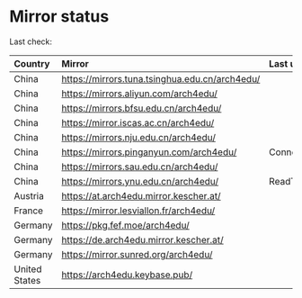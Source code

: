 <script src="./time.js"></script>
# Mirror status
Last check: <script type="text/javascript">localize(1674418741.1319504);</script>

|Country|Mirror|Last update|
|:------|:-----|:----------|
|China|https://mirrors.tuna.tsinghua.edu.cn/arch4edu/|<script type="text/javascript">localize(1674412277);</script>|
|China|https://mirrors.aliyun.com/arch4edu/|<script type="text/javascript">localize(1674283283);</script>|
|China|https://mirrors.bfsu.edu.cn/arch4edu/|<script type="text/javascript">localize(1674369117);</script>|
|China|https://mirror.iscas.ac.cn/arch4edu/|<script type="text/javascript">localize(1674369117);</script>|
|China|https://mirrors.nju.edu.cn/arch4edu/|<script type="text/javascript">localize(1674369117);</script>|
|China|https://mirrors.pinganyun.com/arch4edu/|ConnectionError|
|China|https://mirrors.sau.edu.cn/arch4edu/|<script type="text/javascript">localize(1673850842);</script>|
|China|https://mirrors.ynu.edu.cn/arch4edu/|ReadTimeout|
|Austria|https://at.arch4edu.mirror.kescher.at/|<script type="text/javascript">localize(1674369117);</script>|
|France|https://mirror.lesviallon.fr/arch4edu/|<script type="text/javascript">localize(1674153500);</script>|
|Germany|https://pkg.fef.moe/arch4edu/|<script type="text/javascript">localize(1674369117);</script>|
|Germany|https://de.arch4edu.mirror.kescher.at/|<script type="text/javascript">localize(1674369117);</script>|
|Germany|https://mirror.sunred.org/arch4edu/|<script type="text/javascript">localize(1674369117);</script>|
|United States|https://arch4edu.keybase.pub/|<script type="text/javascript">localize(1674369117);</script>|

<script src="./tablefilter/tablefilter.js"></script>
<script src="./table.js"></script>